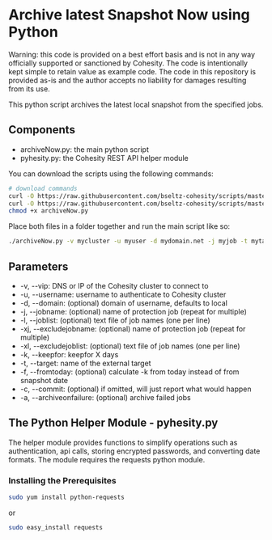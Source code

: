 # Archive latest Snapshot Now using Python

Warning: this code is provided on a best effort basis and is not in any way officially supported or sanctioned by Cohesity. The code is intentionally kept simple to retain value as example code. The code in this repository is provided as-is and the author accepts no liability for damages resulting from its use.

This python script archives the latest local snapshot from the specified jobs.

## Components

* archiveNow.py: the main python script
* pyhesity.py: the Cohesity REST API helper module

You can download the scripts using the following commands:

```bash
# download commands
curl -O https://raw.githubusercontent.com/bseltz-cohesity/scripts/master/python/archiveNow/archiveNow.py
curl -O https://raw.githubusercontent.com/bseltz-cohesity/scripts/master/python/pyhesity.py
chmod +x archiveNow.py

```

Place both files in a folder together and run the main script like so:

```bash
./archiveNow.py -v mycluster -u myuser -d mydomain.net -j myjob -t mytarget -k 90 -c
```

## Parameters

* -v, --vip: DNS or IP of the Cohesity cluster to connect to
* -u, --username: username to authenticate to Cohesity cluster
* -d, --domain: (optional) domain of username, defaults to local
* -j, --jobname: (optional) name of protection job (repeat for multiple)
* -l, --joblist: (optional) text file of job names (one per line)
* -xj, --excludejobname: (optional) name of protection job (repeat for multiple)
* -xl, --excludejoblist: (optional) text file of job names (one per line)
* -k, --keepfor: keepfor X days
* -t, --target: name of the external target
* -f, --fromtoday: (optional) calculate -k from today instead of from snapshot date
* -c, --commit: (optional) if omitted, will just report what would happen
* -a, --archiveonfailure: (optional) archive failed jobs

## The Python Helper Module - pyhesity.py

The helper module provides functions to simplify operations such as authentication, api calls, storing encrypted passwords, and converting date formats. The module requires the requests python module.

### Installing the Prerequisites

```bash
sudo yum install python-requests
```

or

```bash
sudo easy_install requests
```
